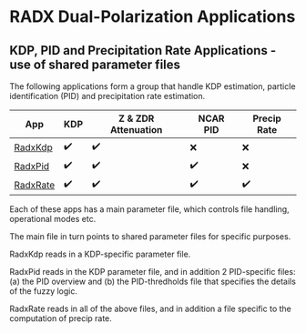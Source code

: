 # RADX Dual-Polarization Applications

## KDP, PID and Precipitation Rate Applications - use of shared parameter files

The following applications form a group that handle KDP estimation, particle identification (PID) and precipitation rate estimation.

| App                       | KDP   | Z & ZDR Attenuation | NCAR PID | Precip Rate |
| -------------             | ----- | ------------------- | -------- | ----------- |
| [RadxKdp](./RadxKdp.md)   | :heavy_check_mark: | :heavy_check_mark: | :x: | :x: |
| [RadxPid](./RadxPid.md)   | :heavy_check_mark: | :heavy_check_mark: | :heavy_check_mark: | :x: |
| [RadxRate](./RadxRate.md) | :heavy_check_mark: | :heavy_check_mark: | :heavy_check_mark: | :heavy_check_mark: |

Each of these apps has a main parameter file, which controls file handling, operational modes etc.

The main file in turn points to shared parameter files for specific purposes.

RadxKdp reads in a KDP-specific parameter file.

RadxPid reads in the KDP parameter file, and in addition 2 PID-specific files: (a) the PID overview and (b) the PID-thredholds file that specifies the details of the fuzzy logic.

RadxRate reads in all of the above files, and in addition a file specific to the computation of precip rate.




